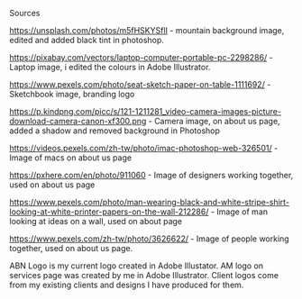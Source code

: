 Sources

https://unsplash.com/photos/m5fHSKYSflI - mountain background image, edited and added black tint in photoshop.

https://pixabay.com/vectors/laptop-computer-portable-pc-2298286/ - Laptop image, i edited the colours in Adobe Illustrator.

https://www.pexels.com/photo/seat-sketch-paper-on-table-1111692/ - Sketchbook image, branding logo 

https://p.kindpng.com/picc/s/121-1211281_video-camera-images-picture-download-camera-canon-xf300.png - Camera image, on about us page, added a shadow and removed background in Photoshop

https://videos.pexels.com/zh-tw/photo/imac-photoshop-web-326501/ - Image of macs on about us page

https://pxhere.com/en/photo/911060 - Image of designers working together, used on about us page

https://www.pexels.com/photo/man-wearing-black-and-white-stripe-shirt-looking-at-white-printer-papers-on-the-wall-212286/ - Image of man looking at ideas on a wall, used on about page

https://www.pexels.com/zh-tw/photo/3626622/ - Image of people working together, used on about us page.

ABN Logo is my current logo created in Adobe Illustator.
AM logo on services page was created by me in Adobe Illustrator.
Client logos come from my existing clients and designs I have produced for them.